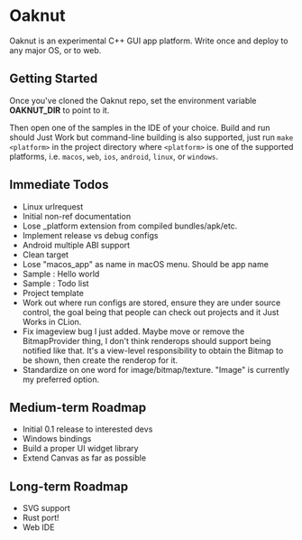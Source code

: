 # Oaknut
Oaknut is an experimental C++ GUI app platform. Write once and 
deploy to any major OS, or to web.

## Getting Started
Once you've cloned the Oaknut repo, set the environment
variable **OAKNUT_DIR** to point to it. 

Then open one of the samples in the IDE of your choice. 
Build and run should Just Work but command-line building is
also supported, just run `make <platform>` in the project 
directory where `<platform>` is one of the supported platforms,
i.e. `macos`, `web`, `ios`, `android`, `linux`, or `windows`.


Immediate Todos
---------------
- Linux urlrequest
- Initial non-ref documentation
- Lose _platform extension from compiled bundles/apk/etc.
- Implement release vs debug configs
- Android multiple ABI support
- Clean target
- Lose "macos_app" as name in macOS menu. Should be app name
- Sample : Hello world
- Sample : Todo list
- Project template
- Work out where run configs are stored, ensure they are under 
source control, the goal being that people can check out projects
and it Just Works in CLion.
- Fix imageview bug I just added. Maybe move or remove the 
BitmapProvider thing, I don't think renderops should support 
being notified like that. It's a view-level responsibility
to obtain the Bitmap to be shown, then create the renderop
for it.
- Standardize on one word for image/bitmap/texture. "Image" is
currently my preferred option.

Medium-term Roadmap
-------------------
- Initial 0.1 release to interested devs
- Windows bindings
- Build a proper UI widget library
- Extend Canvas as far as possible

Long-term Roadmap
-----------------
- SVG support
- Rust port!
- Web IDE